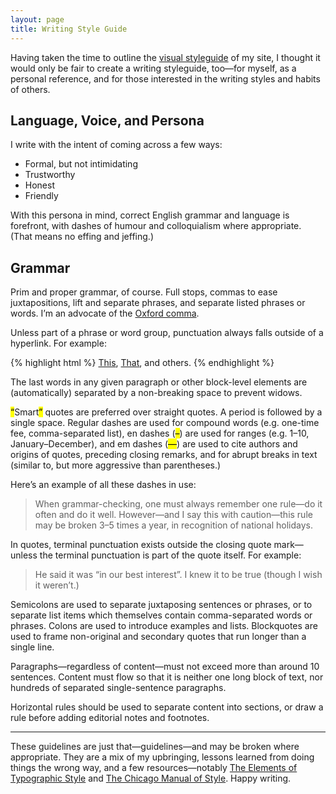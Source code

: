 ```yaml
---
layout: page
title: Writing Style Guide
---
```


Having taken the time to outline the [visual styleguide](/styleguide) of my site, I thought it would only be fair to create a writing styleguide, too—for myself, as a personal reference, and for those interested in the writing styles and habits of others.

## Language, Voice, and Persona
I write with the intent of coming across a few ways:

- Formal, but not intimidating
- Trustworthy
- Honest
- Friendly

With this persona in mind, correct English grammar and language is forefront, with dashes of humour and colloquialism where appropriate. (That means no effing and jeffing.)

## Grammar
Prim and proper grammar, of course. Full stops, commas to ease juxtapositions, lift and separate phrases, and separate listed phrases or words. I’m an advocate of the [Oxford comma](http://en.wikipedia.org/wiki/Serial_comma).

Unless part of a phrase or word group, punctuation always falls outside of a hyperlink. For example:

{% highlight html %}
<a href="some-link.html">This</a>, <a href="some-link.html">That</a>, and others.
{% endhighlight %}

The last words in any given paragraph or other block-level elements are (automatically) separated by a non-breaking space to prevent widows.

<mark>“</mark>Smart<mark>”</mark> quotes are preferred over straight quotes. A period is followed by a single space. Regular dashes are used for compound words (e.g. one-time fee, comma-separated list), en dashes (<mark>–</mark>) are used for ranges (e.g. 1–10, January–December), and em dashes (<mark>—</mark>) are used to cite authors and origins of quotes, preceding closing remarks, and for abrupt breaks in text (similar to, but more aggressive than parentheses.)

Here’s an example of all these dashes in use:

> When grammar-checking, one must always remember one rule—do it often and do it well. However—and I say this with caution—this rule may be broken 3–5 times a year, in recognition of national holidays.

In quotes, terminal punctuation exists outside the closing quote mark—unless the terminal punctuation is part of the quote itself. For example:

> He said it was “in our best interest”. I knew it to be true (though I wish it weren’t.)

Semicolons are used to separate juxtaposing sentences or phrases, or to separate list items which themselves contain comma-separated words or phrases. Colons are used to introduce examples and lists. Blockquotes are used to frame non-original and secondary quotes that run longer than a single line.

Paragraphs—regardless of content—must not exceed more than around 10 sentences. Content must flow so that it is neither one long block of text, nor hundreds of separated single-sentence paragraphs.

Horizontal rules should be used to separate content into sections, or draw a rule before adding editorial notes and footnotes.

* * *

These guidelines are just that—guidelines—and may be broken where appropriate. They are a mix of my upbringing, lessons learned from doing things the wrong way, and a few resources—notably [The Elements of Typographic Style](http://www.amazon.com/Elements-Typographic-Style-Robert-Bringhurst/dp/0881791326) and [The Chicago Manual of Style](http://www.chicagomanualofstyle.org/home.html). Happy writing.
